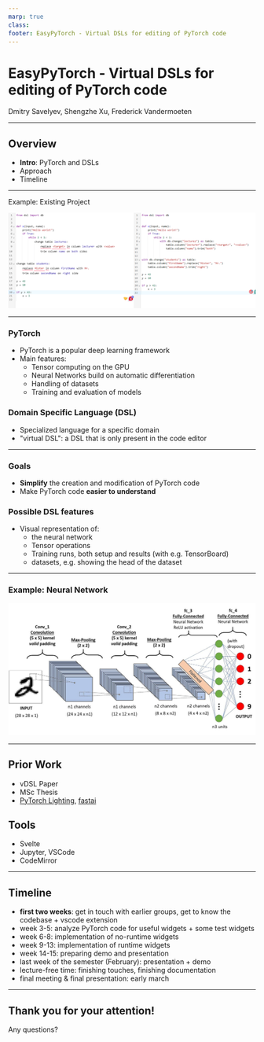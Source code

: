```yaml
---
marp: true
class:
footer: EasyPyTorch - Virtual DSLs for editing of PyTorch code
---
```

<!-- _class:
- lead -->
# EasyPyTorch - Virtual DSLs for editing of PyTorch code

Dmitry Savelyev, Shengzhe Xu, Frederick Vandermoeten

---
<!-- paginate: true -->
## Overview

- **Intro**: PyTorch and DSLs
- Approach
- Timeline

---
<!--- header: Example -->

Example: Existing Project

![](dsl.png)




---
<!-- header: Introduction -->

### PyTorch

- PyTorch is a popular deep learning framework
- Main features:
  - Tensor computing on the GPU
  - Neural Networks build on automatic differentiation
  - Handling of datasets
  - Training and evaluation of models

### Domain Specific Language (DSL)

- Specialized language for a specific domain
- "virtual DSL": a DSL that is only present in the code editor

---
<!-- header: Approach -->

### Goals

- **Simplify** the creation and modification of PyTorch code
- Make PyTorch code **easier to understand**

### Possible DSL features

- Visual representation of:
  - the neural network
  - Tensor operations
  - Training runs, both setup and results (with e.g. TensorBoard)
  - datasets, e.g. showing the head of the dataset

---
<!--- header: Example --->

### Example: Neural Network

![](1_uAeANQIOQPqWZnnuH-VEyw.jpg)

---
<!-- header: Prior Work & Tools -->


## Prior Work

- vDSL Paper
- MSc Thesis
- [PyTorch Lighting](https://lightning.ai/docs/pytorch/stable/), [fastai](https://www.fast.ai/)

## Tools

- Svelte
- Jupyter, VSCode
- CodeMirror

---
<!-- header: Timeline -->

## Timeline

- **first two weeks**: get in touch with earlier groups, get to know the codebase + vscode extension
- week 3-5: analyze PyTorch code for useful widgets + some test widgets
- week 6-8: implementation of no-runtime widgets
- week 9-13: implementation of runtime widgets
- week 14-15: preparing demo and presentation
- last week of the semester (February): presentation + demo
- lecture-free time: finishing touches, finishing documentation
- final meeting & final presentation: early march

---
<!-- header: Questions -->

## Thank you for your attention!

Any questions?
